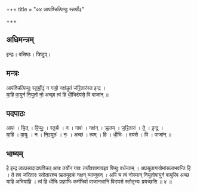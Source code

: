 +++
title = "०४ आपश्चित्पिप्युः स्तर्यो३"

+++
## अधिमन्त्रम्
इन्द्रः। वसिष्ठः। त्रिष्टुप्।

## मन्त्रः
आप॑श्चित्पिप्युः स्त॒र्यो॒३॒॑ न गावो॒ नक्ष॑न्नृ॒तं ज॑रि॒तार॑स्त इन्द्र ।  
या॒हि वा॒युर्न नि॒युतो॑ नो॒ अच्छा॒ त्वं हि धी॒भिर्दय॑से॒ वि वाजा॑न् ॥

## पदपाठः
आपः॑ । चि॒त् । पि॒प्युः॒ । स्त॒र्यः॑ । न । गावः॑ । नक्ष॑न् । ऋ॒तम् । ज॒रि॒तारः॑ । ते॒ । इ॒न्द्र॒ ।  
या॒हि । वा॒युः । न । नि॒ऽयुतः॑ । नः॒ । अच्छ॑ । त्वम् । हि । धी॒भिः । दय॑से । वि । वाजा॑न् ॥

## भाष्यम्
हे इन्द्र त्वत्प्रसादादापश्चित् आपः तर्योन गावः तर्योवशागावइव पिप्युः वर्धन्ताम् । अप्रसूतागावोमांसलाभवन्ति हि । ते तव जरितारः स्तोतारश्च ऋतमुदकं नक्षन् व्याप्नुवन् । अपि च त्वं नोस्मान् नियुतोवायुर्न वायुरिव अच्छ याहि अभियाहि । त्वं हि धीभिः प्रज्ञाभिः कर्मभिर्वा वाजानन्नानि विदयसे स्तोतृभ्यः प्रयच्छसि ॥ ४ ॥